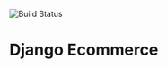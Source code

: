 ![Build Status](https://github.com/phisher13/django_rest_ecommerce/actions/workflows/django.yml/badge.svg?branch=maste)

# Django Ecommerce 
